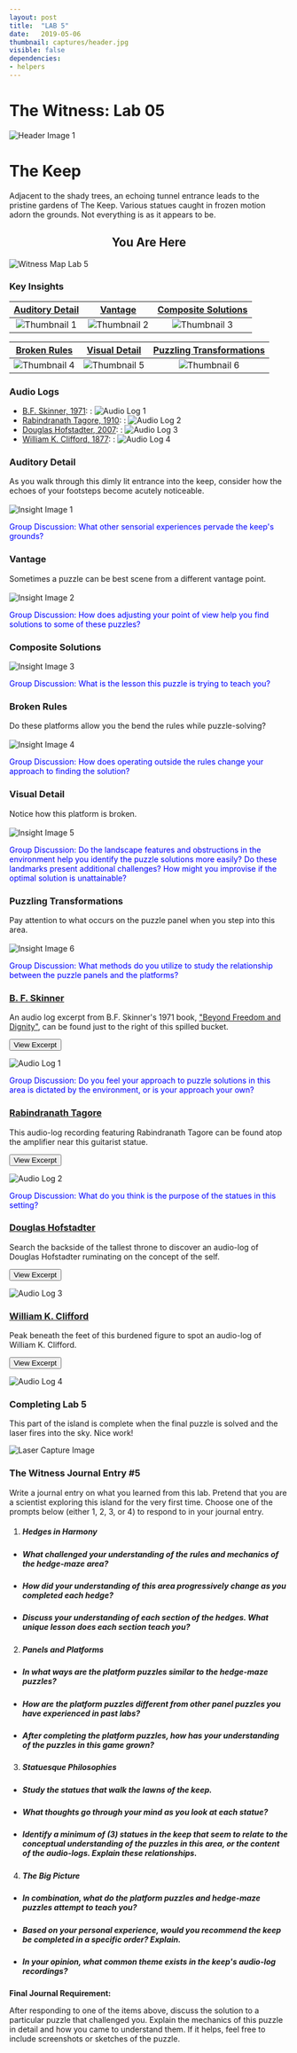 ```yaml
---
layout: post
title:  "LAB 5"
date:   2019-05-06
thumbnail: captures/header.jpg
visible: false
dependencies:
- helpers
---
```


# **The Witness: Lab 05**

![Header Image 1](captures/header.jpg#header)
# The Keep

Adjacent to the shady trees, an echoing tunnel entrance leads to the pristine gardens of The Keep. Various statues caught in frozen motion adorn the grounds. Not everything is as it appears to be.

## <center>You Are Here</center>

![Witness Map Lab 5](captures/Witness_Map_Lab5.jpg#capture)

### Key Insights

| [Auditory Detail](#auditory-detail) | [Vantage](#vantage) | [Composite Solutions](#composite-solutions) |
|:-:|:-:|:-:|
|![Thumbnail 1](captures/insight_1.jpg#thumbnail)| ![Thumbnail 2](captures/insight_2.jpg#thumbnail)| ![Thumbnail 3](captures/insight_3.jpg#thumbnail)

| [Broken Rules](#broken-rules) | [Visual Detail](#visual-detail) | [Puzzling Transformations](#puzzling-transformations) |
|:-:|:-:|:-:|
|![Thumbnail 4](captures/insight_4.jpg#thumbnail)| ![Thumbnail 5](captures/insight_5.jpg#thumbnail)| ![Thumbnail 6](captures/insight_6.jpg#thumbnail)

### Audio Logs

- [B.F. Skinner, 1971](#b-f-skinner):
: ![Audio Log 1](captures/audio_log_1.jpg#audio_log)
- [Rabindranath Tagore, 1910](#rabindranath-tagore):
: ![Audio Log 2](captures/audio_log_2.jpg#audio_log)
- [Douglas Hofstadter, 2007](#douglas-hofstadter):
: ![Audio Log 3](captures/audio_log_3.jpg#audio_log)
- [William K. Clifford, 1877](#william-k-clifford):
: ![Audio Log 4](captures/audio_log_4.jpg#audio_log)

### Auditory Detail
As you walk through this dimly lit entrance into the keep, consider how the echoes of your footsteps become acutely noticeable.
<br><br>
![Insight Image 1](captures/insight_1.jpg#capture)

<span style="color: blue">Group Discussion: What other sensorial experiences pervade the keep's grounds?</span>

### Vantage
Sometimes a puzzle can be best scene from a different vantage point.
<br><br>
![Insight Image 2](captures/insight_2.jpg#capture)

<span style="color: blue">Group Discussion: How does adjusting your point of view help you find solutions to some of these puzzles?</span>

### Composite Solutions

![Insight Image 3](captures/insight_3.jpg#capture)

<span style="color: blue">Group Discussion: What is the lesson this puzzle is trying to teach you?</span>

### Broken Rules
Do these platforms allow you the bend the rules while puzzle-solving?
<br><br>
![Insight Image 4](captures/insight_4.jpg#capture)

<span style="color: blue">Group Discussion: How does operating outside the rules change your approach to finding the solution?</span>

### Visual Detail
Notice how this platform is broken.
<br><br>
![Insight Image 5](captures/insight_5.jpg#capture)

<span style="color: blue">Group Discussion: Do the landscape features and obstructions in the environment help you identify the puzzle solutions more easily? Do these landmarks present additional challenges? How might you improvise if the optimal solution is unattainable?</span>

### Puzzling Transformations
Pay attention to what occurs on the puzzle panel when you step into this area.
<br><br>
![Insight Image 6](captures/insight_6.jpg#capture)

<span style="color: blue">Group Discussion: What methods do you utilize to study the relationship between the puzzle panels and the platforms?</span>

### [B. F. Skinner](https://psychology.fas.harvard.edu/people/b-f-skinner)

An audio log excerpt from B.F. Skinner's 1971 book, ["Beyond Freedom and Dignity"](https://selfdefinition.org/psychology/BF-Skinner-Beyond-Freedom-&-Dignity-1971.pdf), can be found just to the right of this spilled bucket.

<button onclick="collapseExcerpt1()">View Excerpt</button>

<div id="excerpt1" style="display:none">
"In the traditional view a person is free.
He is autonomous in the sense that his behavior is uncaused...

That view, together with its associated practices,
must be re-examined when a scientific analysis

reveals unexpected controlling relations
between behavior and environment....

By questioning the control exercised by autonomous man
and demonstrating the control exercised by the environment,

a science of behavior also seems to question dignity or worth.

A person is responsible for his behavior,
not only in the sense that he may be
justly blamed or punished when he behaves badly,

but also in the sense that he is to be given credit
and admired for his achievements.

A scientific analysis shifts the credit as well as the blame
to the environment,
and traditional practices can then no longer be justified.

These are sweeping changes,
and those who are committed to traditional theories and practices
naturally resist them....

As the emphasis shifts to the environment,
the individual seems to be exposed
to a new kind of danger.

Who is to construct the controlling environment
and to what end?

Autonomous man presumably controls himself
in accordance with a built-in set of values;
and will it be good for those he controls?

Answers to questions of this sort are said, of course,
to call for value judgements."
<br>---<br>
B.F. Skinner, 1971
</div>

![Audio Log 1](captures/audio_log_1.jpg#capture)

<span style="color: blue">Group Discussion: Do you feel your approach to puzzle solutions in this area is dictated by the environment, or is your approach your own?</span>

### [Rabindranath Tagore](https://www.nobelprize.org/prizes/literature/1913/tagore/biographical/)

This audio-log recording featuring Rabindranath Tagore can be found atop the amplifier near this guitarist statue.

<button onclick="collapseExcerpt2()">View Excerpt</button>

<div id="excerpt2" style="display:none">

I boasted among men that I had known you.

They see your pictures in all works of mine.
They come and ask me, "Who is he?"

I know not how to answer them.
I say, "Indeed, I cannot tell."

They blame me and they go away in scorn.
And you sit there smiling.

I put my tales of you into lasting songs.
The secret gushes out from my heart.

They come and ask me,
"Tell me all your meanings."

I know not how to answer them.
I say, "Ah, who knows what they mean!"

They smile and go away in utter scorn.
And you sit there smiling.
<br>---<br>
Rabindranath Tagore, 1910
</div>

![Audio Log 2](captures/audio_log_2.jpg#capture)

<span style="color: blue">Group Discussion: What do you think is the purpose of the statues in this setting?</span>

### [Douglas Hofstadter](https://en.wikipedia.org/wiki/Douglas_Hofstadter)

Search the backside of the tallest throne to discover an audio-log of Douglas Hofstadter ruminating on the concept of the self.

<button onclick="collapseExcerpt3()">View Excerpt</button>

<div id="excerpt3" style="display:none">

"...Could an 'I' be more like an elusive, receding, shimmering, rainbow than like a tangible[...] pot of gold?"

<br>---<br>
Douglas Hofstadter, 2007
</div>

![Audio Log 3](captures/audio_log_3.jpg#capture)

<!-- <span style="color: blue">Group Discussion: </span> -->

### [William K. Clifford](https://en.wikiquote.org/wiki/William_Kingdon_Clifford)

Peak beneath the feet of this burdened figure to spot an audio-log of William K. Clifford.

<button onclick="collapseExcerpt4()">View Excerpt</button>

<div id="excerpt4" style="display:none">

"...Then [such a man] should have no time to believe."

<br>---<br>
William K. Clifford, 1877
</div>

![Audio Log 4](captures/audio_log_4.jpg#capture)

<!-- <span style="color: blue">Group Discussion: TODO</span> -->


### Completing Lab 5

This part of the island is complete when the final puzzle is solved and the laser fires into the sky. Nice work!

![Laser Capture Image](captures/laser_capture.jpg#capture)

### The Witness Journal Entry #5

Write a journal entry on what you learned from this lab. Pretend that you are a scientist exploring this island for the very first time. Choose one of the prompts below (either 1, 2, 3, or 4) to respond to in your journal entry.

1. ##### **Hedges in Harmony**
  - ##### What challenged your understanding of the rules and mechanics of the hedge-maze area?
  - ##### How did your understanding of this area progressively change as you completed each hedge?
  - ##### Discuss your understanding of each section of the hedges. What unique lesson does each section teach you?

2. ##### **Panels and Platforms**
  - ##### In what ways are the platform puzzles similar to the hedge-maze puzzles?
  - ##### How are the platform puzzles different from other panel puzzles you have experienced in past labs?
  - ##### After completing the platform puzzles, how has your understanding of the puzzles in this game grown?

3. ##### **Statuesque Philosophies**
  - ##### Study the statues that walk the lawns of the keep.
  - ##### What thoughts go through your mind as you look at each statue?
  - ##### Identify a minimum of (3) statues in the keep that seem to relate to the conceptual understanding of the puzzles in this area, or the content of the audio-logs. Explain these relationships.

4. ##### **The Big Picture**
  - ##### In combination, what do the platform puzzles and hedge-maze puzzles attempt to teach you?
  - ##### Based on your personal experience, would you recommend the keep be completed in a specific order? Explain.
  - ##### In your opinion, what common theme exists in the keep's audio-log recordings?

**Final Journal Requirement:**

After responding to one of the items above, discuss the solution to a particular puzzle that challenged you. Explain the mechanics of this puzzle in detail and how you came to understand them. If it helps, feel free to include screenshots or sketches of the puzzle.
